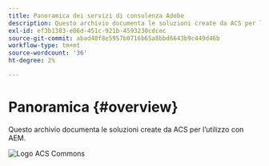 ```yaml
---
title: Panoramica dei servizi di consulenza Adobe
description: Questo archivio documenta le soluzioni create da ACS per l’utilizzo con AEM.
exl-id: ef3b1383-e06d-451c-921b-4593230cdcec
source-git-commit: abad48f8e5957b0716b65a8bbd6643b9c449d46b
workflow-type: tm+mt
source-wordcount: '36'
ht-degree: 2%

---
```


# Panoramica {#overview}

Questo archivio documenta le soluzioni create da ACS per l’utilizzo con AEM.

![Logo ACS Commons](assets/acs-commons.png)

